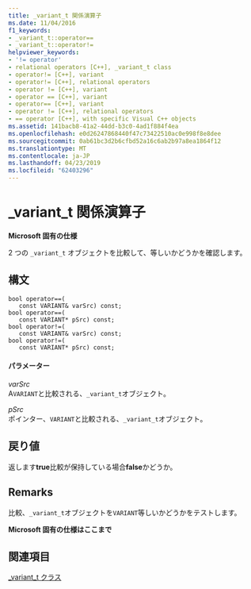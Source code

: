 ```yaml
---
title: _variant_t 関係演算子
ms.date: 11/04/2016
f1_keywords:
- _variant_t::operator==
- _variant_t::operator!=
helpviewer_keywords:
- '!= operator'
- relational operators [C++], _variant_t class
- operator!= [C++], variant
- operator!= [C++], relational operators
- operator != [C++], variant
- operator == [C++], variant
- operator== [C++], variant
- operator != [C++], relational operators
- == operator [C++], with specific Visual C++ objects
ms.assetid: 141bacb8-41a2-44dd-b3c0-4ad1f884f4ea
ms.openlocfilehash: e0d26247868440f47c73422510ac0e998f8e8dee
ms.sourcegitcommit: 0ab61bc3d2b6cfbd52a16c6ab2b97a8ea1864f12
ms.translationtype: MT
ms.contentlocale: ja-JP
ms.lasthandoff: 04/23/2019
ms.locfileid: "62403296"
---
```

# <a name="variantt-relational-operators"></a>_variant_t 関係演算子

**Microsoft 固有の仕様**

2 つの `_variant_t` オブジェクトを比較して、等しいかどうかを確認します。

## <a name="syntax"></a>構文

```
bool operator==(
   const VARIANT& varSrc) const;
bool operator==(
   const VARIANT* pSrc) const;
bool operator!=(
   const VARIANT& varSrc) const;
bool operator!=(
   const VARIANT* pSrc) const;
```

#### <a name="parameters"></a>パラメーター

*varSrc*<br/>
A`VARIANT`と比較される、`_variant_t`オブジェクト。

*pSrc*<br/>
ポインター、`VARIANT`と比較される、`_variant_t`オブジェクト。

## <a name="return-value"></a>戻り値

返します**true**比較が保持している場合**false**かどうか。

## <a name="remarks"></a>Remarks

比較、`_variant_t`オブジェクトを`VARIANT`等しいかどうかをテストします。

**Microsoft 固有の仕様はここまで**

## <a name="see-also"></a>関連項目

[_variant_t クラス](../cpp/variant-t-class.md)